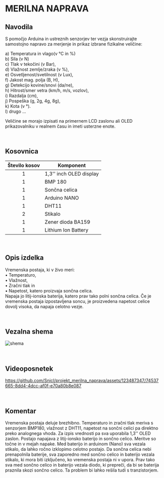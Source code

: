 # MERILNA NAPRAVA

## Navodila
S pomočjo Arduina in ustreznih senzorjev ter vezja skonstruirajte samostojno napravo za merjenje in prikaz izbrane fizikalne veličine:

a) Temperatura in vlago(v °C in %) <br>
b) Sila (v N) <br>
c) Tlak v tekočini (v Bar), <br>
d) Vlažnost zemlje/zraka (v %), <br>
e) Osvetljenost/svetilnost (v Lux), <br>
f) Jakost mag. polja (B, H), <br>
g) Detekcijo kovine/snovi (da/ne), <br>
h) Hitrost/smer vetra (km/h, m/s, vozlov), <br>
i) Razdalja (cm), <br>
j) Pospeška (g, 2g, 4g, 8g), <br>
k) Kota (v °). <br>
l) drugo ...

Veličine se morajo izpisati na primernem LCD zaslonu ali OLED prikazovalniku v realnem času in imeti usterzne enote. 

<br />

## Kosovnica
| Število kosov | Komponent               |                                         
|:-------------:|-------------------------|   
|       1       | 1,3'' inch OLED display |                    
|       1       | BMP 180                 |
|       1       | Sončna celica           | 
|       1       | Arduino NANO            | 
|       1       | DHT11                   |
|       2       | Stikalo                 |
|       1       | Zener dioda BA159       |
|       1       | Lithium Ion Battery     |


<br />

## Opis izdelka
Vremenska postaja, ki v živo meri:<br>
•	Temperaturo,<br>
•	Vlažnost,<br>
•	Zračni tlak in <br>
•	Napetost, katero proizvaja sončna celica.<br>
Napaja jo litij-ionska baterija, katero prav tako polni sončna celica. Če je vremenska postaja izpostavljena soncu, je proizvedena napetost celice dovolj visoka, da napaja celotno vezje. 

<br />

## Vezalna shema
![shema](https://github.com/Snicl/projekt_merilna_naprava/assets/123487347/0b2cd8a7-22b3-4638-853b-544ebca75043)
 
<br />

## Videoposnetek
https://github.com/Snicl/projekt_merilna_naprava/assets/123487347/74537665-8dd4-4dcc-af0f-e70a80b8e087

<br />

## Komentar
Vremenska postaja deluje brezhibno. Temperaturo in zračni tlak meriva s senzorjem BMP180, vlažnost z DHT11, napetost na sončni celici pa direktno preko analognega vhoda. Za izpis vrednosti pa sva uporabila 1,3'' OLED zaslon. Postajo napajava z litij-ionsko baterijo in sončno celico.
Meritve so točne in v mejah napake. Med baterijo in arduinom (Nano) sva vezala stikalo, da lahko ročno izklopimo celotno postajo. Da sončna celica nebi prenapolnila baterije, sva zaporedno med sončno celico in baterijo vezala stikalo, ki mora biti izključeno, ko vremenska postaja ni v upora. Prav tako sva med sončno celico in baterijo vezala diodo, ki prepreči, da bi se baterija praznila skozi  sončno celico. Ta problem bi lahko rešila tudi s tranzistorjem.



